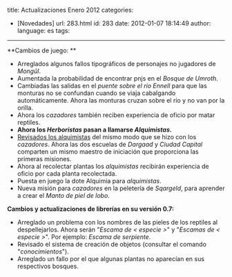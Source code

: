 title: Actualizaciones Enero 2012
categories:
  - [Novedades]
url: 283.html
id: 283
date: 2012-01-07 18:14:49
author:
language: es
tags:
---
**Cambios de juego:  **

*   Arreglados algunos fallos tipográficos de personajes no jugadores de _Mongûl_.    
*   Aumentada la probabilidad de encontrar pnjs en el _Bosque de Umroth_.
*   Cambiadas las salidas en el _puente sobre el río Ennell_ para que las monturas no se confundan cuando se viaja cabalgando automáticamente. Ahora las monturas cruzan sobre el río y no van por la orilla.
*   Ahora los _cazadores_ también reciben experiencia de oficio por matar reptiles.
*   **Ahora los _Herboristas_ pasan a llamarse _Alquimistas_.**
*   [Revisados los alquimistas](http://www.ciudadcapital.net/archivo/revisado-el-oficio-de-alquimistas/) del mismo modo que se hizo con los _cazadores_. Ahora las dos escuelas de _Dargaad_ y _Ciudad Capital_ comparten un mismo maestro de iniciación que proporciona las primeras misiones.
*   Ahora al recolectar plantas los _alquimistas_ recibirán experiencia de oficio por cada planta recolectada.
*   Puesta en juego la dote Alquimia para _alquimistas_.    
*   Nueva misión para _cazadores_ en la peletería de _Sqargeld_, para aprender a crear el _Manto de piel de lobo_.

**Cambios y actualizaciones de librerías en su versión 0.7:**  

*   Arreglado un problema con los nombres de las pieles de los reptiles al despellejarlos. Ahora serán "_Escama de < especie >_" y "_Escamas de < especie >_". Por ejemplo: _Escama de serpiente_.
*   Revisado el sistema de creación de objetos (consultar el comando "_conocimientos_").
*   Arreglado un fallo por el que algunas plantas no aparecían en sus respectivos bosques.